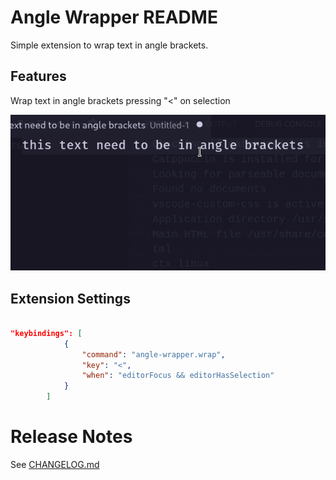 # Angle Wrapper README

Simple extension to wrap text in angle brackets.

## Features

Wrap text in angle brackets pressing "<" on selection

![](demo.gif)

## Extension Settings

```json

"keybindings": [
			{
				"command": "angle-wrapper.wrap",
				"key": "<",
				"when": "editorFocus && editorHasSelection"
			}
		]

```

# Release Notes

See [CHANGELOG.md](./CHANGELOG.md)
